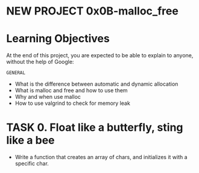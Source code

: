 # NEW PROJECT  0x0B-malloc_free

# Learning Objectives
At the end of this project, you are expected to be able to explain to anyone, without the help of Google:

    GENERAL
* What is the difference between automatic and dynamic allocation
* What is malloc and free and how to use them
* Why and when use malloc
* How to use valgrind to check for memory leak
# TASK 0. Float like a butterfly, sting like a bee
* Write a function that creates an array of chars, and initializes it with a specific char.

